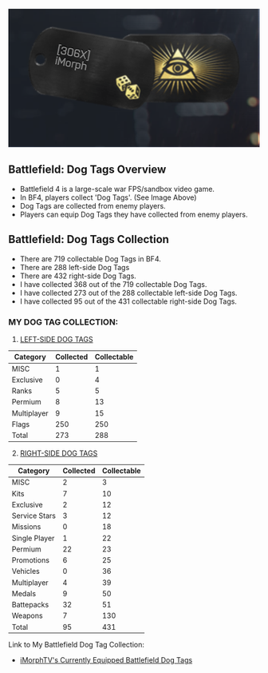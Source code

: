 ![Dog Tags](Images/Dog_Tags.png)
## Battlefield: Dog Tags Overview
- Battlefield 4 is a large-scale war FPS/sandbox video game.
- In BF4, players collect 'Dog Tags'. (See Image Above)
- Dog Tags are collected from enemy players.
- Players can equip Dog Tags they have collected from enemy players.
## Battlefield: Dog Tags Collection
- There are 719 collectable Dog Tags in BF4. 
- There are 288 left-side Dog Tags 
- There are 432 right-side Dog Tags.
- I have collected 368 out of the 719 collectable Dog Tags.  
- I have collected 273 out of the 288 collectable left-side Dog Tags.
- I have collected 95 out of the 431 collectable right-side Dog Tags.

### MY DOG TAG COLLECTION: 

1. [LEFT-SIDE DOG TAGS](Left_Dog_Tags.csv) 

|Category   |Collected|Collectable|
|-----------|---------|-----------|
|MISC       |1        |1          |
|Exclusive  |0        |4          |
|Ranks      |5        |5          |
|Permium    |8        |13         |
|Multiplayer|9        |15         |
|Flags      |250      |250        |
|Total      |273      |288        |

2. [RIGHT-SIDE DOG TAGS](Right_Dog_Tags.csv)  

|Category   |Collected|Collectable|
|-----------|---------|---------|
|MISC       |2        |3        |
|Kits       |7        |10       |
|Exclusive  |2        |12       |
|Service Stars|3        |12       |
|Missions   |0        |18       |
|Single Player|1        |22       |
|Permium    |22       |23       |
|Promotions |6        |25       |
|Vehicles   |0        |36       |
|Multiplayer|4        |39       |
|Medals     |9        |50       |
|Battepacks |32       |51       |
|Weapons    |7        |130      |
|Total      |95       |431      |

Link to My Battlefield Dog Tag Collection: 
- [iMorphTV's Currently Equipped Battlefield Dog Tags](https://battlelog.battlefield.com/bf4/soldier/iMorph/dogtags/779661039/32/#premium-second-assault-dog-tag)
